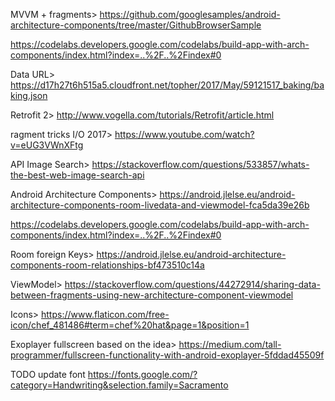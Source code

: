 MVVM + fragments>
https://github.com/googlesamples/android-architecture-components/tree/master/GithubBrowserSample

https://codelabs.developers.google.com/codelabs/build-app-with-arch-components/index.html?index=..%2F..%2Findex#0

Data URL>
https://d17h27t6h515a5.cloudfront.net/topher/2017/May/59121517_baking/baking.json

Retrofit 2>
http://www.vogella.com/tutorials/Retrofit/article.html

ragment tricks I/O 2017>
https://www.youtube.com/watch?v=eUG3VWnXFtg

API Image Search>
https://stackoverflow.com/questions/533857/whats-the-best-web-image-search-api

Android Architecture Components>
https://android.jlelse.eu/android-architecture-components-room-livedata-and-viewmodel-fca5da39e26b

https://codelabs.developers.google.com/codelabs/build-app-with-arch-components/index.html?index=..%2F..%2Findex#0

Room foreign Keys>
https://android.jlelse.eu/android-architecture-components-room-relationships-bf473510c14a

ViewModel>
https://stackoverflow.com/questions/44272914/sharing-data-between-fragments-using-new-architecture-component-viewmodel

Icons>
https://www.flaticon.com/free-icon/chef_481486#term=chef%20hat&page=1&position=1

Exoplayer fullscreen based on the idea>
https://medium.com/tall-programmer/fullscreen-functionality-with-android-exoplayer-5fddad45509f

TODO update font
https://fonts.google.com/?category=Handwriting&selection.family=Sacramento
